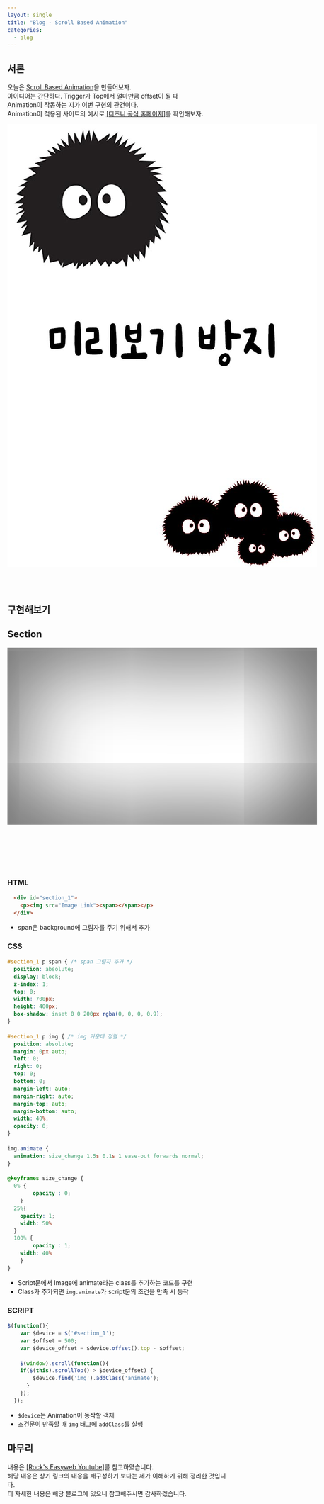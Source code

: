 ```yaml
---
layout: single
title: "Blog - Scroll Based Animation"
categories:
  - blog
---
```


## 서론 

오늘은 <u>Scroll Based Animation</u>을 만들어보자.<br>
아이디어는 간단하다. Trigger가 Top에서 얼마만큼 offset이 될 때<br>
Animation이 작동하는 지가 이번 구현의 관건이다.<br>
Animation이 적용된 사이트의 예시로 [[디즈니 공식 홈페이지]](http://www.disney.co.kr/home/index.jsp)를 확인해보자.<br>

<div id="mibang">
  <img src="/assets/images/posting/blog_scroll_animation/picture1.jpg">
</div>

## 구현해보기

<script src="https://code.jquery.com/jquery-3.3.1.min.js"></script>
<script src="../../js/scroll_animation.js" type="text/javascript"></script>

<!-- Netflix -->
<h2>Section</h2> 
  <div id="section_1">
    <p><img src="/assets/images/posting/blog_scroll_animation/ingflix.png"><span></span></p>
  </div>

<style>
#section_1 p {
  position:relative;
  width: 700px;
  height: 400px;
  margin: 0 auto 80px;
  overflow: hidden;
  background-color: white;
}

#mibang {
  position:relative;
  width: 700px;
  height: 1000px;
  margin: 0 auto 80px;
  overflow: hidden;
}

#mibang img {
  position: absolute;
  margin: 0px auto;
}

#section_1 p span {
  position: absolute;
  display: block;
  z-index: 1;
  top: 0;
  width: 700px;
  height: 400px;
  box-shadow: inset 0 0 200px rgba(0, 0, 0, 0.9);
}

#section_1 p img {
  position: absolute;
  margin: 0px auto;
  left: 0; 
  right: 0;
  top: 0;
  bottom: 0;
  margin-left: auto; 
  margin-right: auto;
  margin-top: auto; 
  margin-bottom: auto;
  width: 40%;
  opacity: 0;
}

img.animate {
  animation: size_change 1.5s 0.1s 1 ease-out forwards normal;
}

@keyframes size_change {
  0% {
		opacity : 0;
	}
  25%{
    opacity: 1;
    width: 50%
  }
  100% {
		opacity : 1;
    width: 40%
	}
}
</style>
<br>

### HTML

```html
  <div id="section_1">
    <p><img src="Image Link"><span></span></p>
  </div>
```

* span은 background에 그림자를 주기 위해서 추가

### CSS

```css
#section_1 p span { /* span 그림자 추가 */
  position: absolute;
  display: block;
  z-index: 1;
  top: 0;
  width: 700px;
  height: 400px;
  box-shadow: inset 0 0 200px rgba(0, 0, 0, 0.9);
}

#section_1 p img { /* img 가운데 정렬 */
  position: absolute;
  margin: 0px auto;
  left: 0; 
  right: 0;
  top: 0;
  bottom: 0;
  margin-left: auto; 
  margin-right: auto;
  margin-top: auto; 
  margin-bottom: auto;
  width: 40%;
  opacity: 0;
}

img.animate {
  animation: size_change 1.5s 0.1s 1 ease-out forwards normal;
}

@keyframes size_change {
  0% {
		opacity : 0;
	}
  25%{
    opacity: 1;
    width: 50%
  }
  100% {
		opacity : 1;
    width: 40%
	}
}
```
* Script문에서 Image에 animate라는 class를 추가하는 코드를 구현
* Class가 추가되면 `img.animate`가 script문의 조건을 만족 시 동작

### SCRIPT

```javascript
$(function(){
    var $device = $('#section_1');
    var $offset = 500;
    var $device_offset = $device.offset().top - $offset;

    $(window).scroll(function(){
    if($(this).scrollTop() > $device_offset) {
        $device.find('img').addClass('animate');
      } 
    });
  });
```

* `$device`는 Animation이 동작할 객체
* 조건문이 만족할 때 `img` 태그에 `addClass`를 실행 

## 마무리

내용은 [[Rock's Easyweb Youtube]](https://www.youtube.com/watch?v=t7HqLi92hSM)를 참고하였습니다.<br>
해당 내용은 상기 링크의 내용을 재구성하기 보다는 제가 이해하기 위해 정리한 것입니다.<br>
더 자세한 내용은 해당 블로그에 있으니 참고해주시면 감사하겠습니다.
